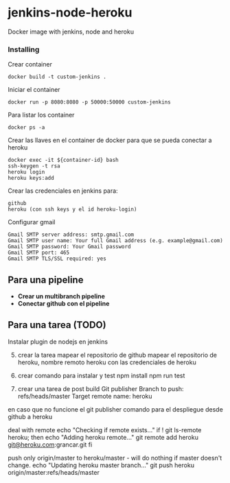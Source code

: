 # jenkins-node-heroku

Docker image with jenkins, node and heroku

### Installing

 Crear container
 
 ```
 docker build -t custom-jenkins .
 ```
 
 Iniciar el container
 
 ```
 docker run -p 8080:8080 -p 50000:50000 custom-jenkins
 ```

 Para listar los container

 ``` 
 docker ps -a
 ``` 

 Crear las llaves en el container de docker para que se pueda conectar a heroku
  
 ``` 
 docker exec -it ${container-id} bash
 ssh-keygen -t rsa
 heroku login
 heroku keys:add
 ```

 Crear las credenciales en jenkins para:
 
 ```
 github
 heroku (con ssh keys y el id heroku-login)
 ```

 Configurar gmail
 ```
 Gmail SMTP server address: smtp.gmail.com
 Gmail SMTP user name: Your full Gmail address (e.g. example@gmail.com)
 Gmail SMTP password: Your Gmail password
 Gmail SMTP port: 465
 Gmail SMTP TLS/SSL required: yes
 ```

## Para una pipeline

* **Crear un multibranch pipeline**
* **Conectar github con el pipeline**





## Para una tarea (TODO)
 Instalar plugin de nodejs en jenkins

5. crear la tarea
	 mapear el repositorio de github
	 mapear el repositorio de heroku, nombre remoto heroku con las credenciales de heroku

6. crear comando para instalar y test
	npm install
	npm run test

7. crear una tarea de post build
  Git publisher
  Branch to push: refs/heads/master
  Target remote name: heroku



en caso que no funcione el git publisher
comando para el despliegue desde github a heroku

deal with remote
echo "Checking if remote exists..."
if ! git ls-remote heroku; then
  echo "Adding heroku remote..."
  git remote add heroku git@heroku.com:grancar.git
fi

push only origin/master to heroku/master - will do nothing if master doesn't change.
echo "Updating heroku master branch..."
git push heroku origin/master:refs/heads/master
